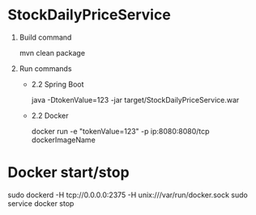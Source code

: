 # StockDailyPriceService

1. Build command

   mvn clean package
   
2. Run commands

  
      
   - 2.2 Spring Boot
   
      java -DtokenValue=123 -jar target/StockDailyPriceService.war
   - 2.2 Docker
   
      docker run -e "tokenValue=123" -p ip:8080:8080/tcp dockerImageName  
      
# Docker start/stop
sudo dockerd -H tcp://0.0.0.0:2375 -H unix:///var/run/docker.sock
sudo service docker stop